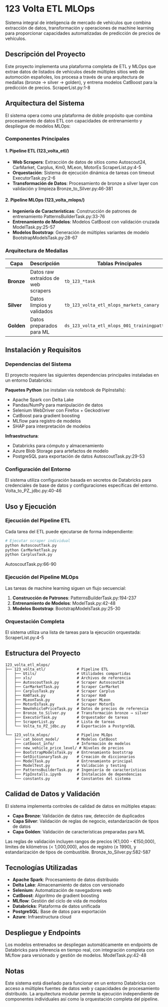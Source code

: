 # 123 Volta ETL MLOps  
  
Sistema integral de inteligencia de mercado de vehículos que combina extracción de datos, transformación y operaciones de machine learning para proporcionar capacidades automatizadas de predicción de precios de vehículos.  
  
## Descripción del Proyecto  
  
Este proyecto implementa una plataforma completa de ETL y MLOps que extrae datos de listados de vehículos desde múltiples sitios web de automoción españoles, los procesa a través de una arquitectura de medallas (bronze → silver → golden), y entrena modelos CatBoost para la predicción de precios. ScraperList.py:1-8   
  
## Arquitectura del Sistema  
  
El sistema opera como una plataforma de doble propósito que combina procesamiento de datos ETL con capacidades de entrenamiento y despliegue de modelos MLOps:  
  
### Componentes Principales  
  
#### 1. Pipeline ETL (123_volta_etl/)  
- **Web Scrapers**: Extracción de datos de sitios como Autoscout24, CarMarket, Carplus, Km0, MLeon, MotorEs ScraperList.py:4-5  
- **Orquestación**: Sistema de ejecución dinámica de tareas con timeout ExecutorTask.py:2-6   
- **Transformación de Datos**: Procesamiento de bronze a silver layer con validación y limpieza Bronze_to_Silver.py:46-381 
  
#### 2. Pipeline MLOps (123_volta_mlops/)  
- **Ingeniería de Características**: Construcción de patrones de entrenamiento PatternsBuilderTask.py:33-76  
- **Entrenamiento de Modelos**: Modelos CatBoost con validación cruzada ModelTask.py:25-57  
- **Modelos Bootstrap**: Generación de múltiples variantes de modelo BootstrapModelsTask.py:28-67  
  
### Arquitectura de Medallas  
  
| Capa | Descripción | Tablas Principales |  
|------|-------------|-------------------|  
| **Bronze** | Datos raw extraídos de web scrapers | `tb_123_*task` |  
| **Silver** | Datos limpios y validados | `tb_123_volta_etl_mlops_markets_canary` |  
| **Golden** | Datos preparados para ML | `ds_123_volta_etl_mlops_001_trainingpatterns` |  
  
## Instalación y Requisitos  
  
### Dependencias del Sistema  
  
El proyecto requiere las siguientes dependencias principales instaladas en un entorno Databricks:  
  
**Paquetes Python** (se instalan vía notebook de PipInstalls):  
- Apache Spark con Delta Lake  
- Pandas/NumPy para manipulación de datos  
- Selenium WebDriver con Firefox + Geckodriver  
- CatBoost para gradient boosting  
- MLflow para registro de modelos  
- SHAP para interpretación de modelos  
  
**Infraestructura**:  
- Databricks para cómputo y almacenamiento  
- Azure Blob Storage para artefactos de modelo  
- PostgreSQL para exportación de datos AutoscoutTask.py:29-53  
  
### Configuración del Entorno  
  
El sistema utiliza configuración basada en secretos de Databricks para credenciales de base de datos y configuraciones específicas del entorno. Volta_to_PZ_jdbc.py:40-46  
  
## Uso y Ejecución  
  
### Ejecución del Pipeline ETL  
  
Cada tarea del ETL puede ejecutarse de forma independiente:  
  
```bash  
# Ejecutar scraper individual  
python AutoscoutTask.py  
python CarMarketTask.py  
python CarplusTask.py  
```
AutoscoutTask.py:66-90  
  
### Ejecución del Pipeline MLOps  
  
Las tareas de machine learning siguen un flujo secuencial:  
  
1. **Construcción de Patrones**: PatternsBuilderTask.py:194-237  
2. **Entrenamiento de Modelos**: ModelTask.py:42-48 
3. **Modelos Bootstrap**: BootstrapModelsTask.py:25-30   
  
### Orquestación Completa  
  
El sistema utiliza una lista de tareas para la ejecución orquestada: ScraperList.py:4-5 
  
## Estructura del Proyecto  
  
```  
123_volta_etl_mlops/  
├── 123_volta_etl/              # Pipeline ETL  
│   ├── Utils/                  # Utilidades compartidas  
│   ├── xls/                    # Archivos de referencia  
│   ├── AutoscoutTask.py        # Scraper Autoscout24  
│   ├── CarMarketTask.py        # Scraper CarMarket  
│   ├── CarplusTask.py          # Scraper Carplus  
│   ├── Km0Task.py              # Scraper Km0  
│   ├── MLeonTask.py            # Scraper MLeon  
│   ├── MotorEsTask.py          # Scraper MotorEs  
│   ├── NewVehiclePriceTask.py  # Datos de precios de referencia  
│   ├── Bronze_to_Silver.py     # Transformación bronze → silver  
│   ├── ExecutorTask.py         # Orquestador de tareas  
│   ├── ScraperList.py          # Lista de tareas  
│   └── Volta_to_PZ_jdbc.py     # Exportación a PostgreSQL  
│  
└── 123_volta_mlops/            # Pipeline MLOps  
    ├── cat_boost_model/        # Modelos CatBoost  
    ├── catboost_info/          # Información de modelos  
    ├── new_vehicle_price_level/ # Niveles de precios  
    ├── BootstrapModelsTask.py  # Entrenamiento bootstrap  
    ├── GetDictionaryTask.py    # Creación de diccionarios  
    ├── ModelTask.py            # Entrenamiento principal  
    ├── ModelTest.py            # Validación y testing  
    ├── PatternsBuilderTask.py  # Ingeniería de características  
    ├── PipInstalls.ipynb       # Instalación de dependencias  
    └── constants.py            # Constantes del sistema  
```  
  
## Calidad de Datos y Validación  
  
El sistema implementa controles de calidad de datos en múltiples etapas:  
  
- **Capa Bronze**: Validación de datos raw, detección de duplicados  
- **Capa Silver**: Validación de reglas de negocio, estandarización de tipos de datos  
- **Capa Golden**: Validación de características preparadas para ML  
  
Las reglas de validación incluyen rangos de precios (€1,000 - €150,000), límites de kilómetros (< 1,000,000), años de registro (≥ 1990), y estandarización de tipos de combustible. Bronze_to_Silver.py:582-587  
  
## Tecnologías Utilizadas  
  
- **Apache Spark**: Procesamiento de datos distribuido  
- **Delta Lake**: Almacenamiento de datos con versionado  
- **Selenium**: Automatización de navegadores web  
- **CatBoost**: Algoritmo de gradient boosting  
- **MLflow**: Gestión del ciclo de vida de modelos  
- **Databricks**: Plataforma de datos unificada  
- **PostgreSQL**: Base de datos para exportación  
- **Azure**: Infraestructura cloud  
  
## Despliegue y Endpoints  
  
Los modelos entrenados se despliegan automáticamente en endpoints de Databricks para inferencia en tiempo real, con integración completa con MLflow para versionado y gestión de modelos. ModelTask.py:42-48 
  
## Notas  
  
Este sistema está diseñado para funcionar en un entorno Databricks con acceso a múltiples fuentes de datos web y capacidades de procesamiento distribuido. La arquitectura modular permite la ejecución independiente de componentes individuales así como la orquestación completa del pipeline.  
